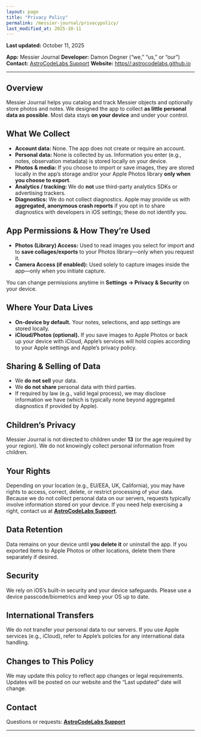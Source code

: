 ```yaml
---
layout: page
title: "Privacy Policy"
permalink: /messier-journal/privacypolicy/
last_modified_at: 2025-10-11
---
```


**Last updated:** October 11, 2025

**App:** Messier Journal
**Developer:** Damon Degner (“we,” “us,” or “our”)  
**Contact:** [AstroCodeLabs Support](https://astrocodelabs.github.io/support/)
**Website:** [https//:astrocodelabs.github.io](https://astrocodelabs.github.io)

---

## Overview
Messier Journal helps you catalog and track Messier objects and optionally store photos and notes. We designed the app to collect **as little personal data as possible**. Most data stays **on your device** and under your control.

## What We Collect
- **Account data:** None. The app does not create or require an account.  
- **Personal data:** None is collected by us. Information you enter (e.g., notes, observation metadata) is stored locally on your device.  
- **Photos & media:** If you choose to import or save images, they are stored locally in the app’s storage and/or your Apple Photos library **only when you choose to export**.  
- **Analytics / tracking:** We do **not** use third-party analytics SDKs or advertising trackers.  
- **Diagnostics:** We do not collect diagnostics. Apple may provide us with **aggregated, anonymous crash reports** if you opt in to share diagnostics with developers in iOS settings; these do not identify you.

## App Permissions & How They’re Used
- **Photos (Library) Access:** Used to read images you select for import and to **save collages/exports** to your Photos library—only when you request it.  
- **Camera Access (if enabled):** Used solely to capture images inside the app—only when you initiate capture.  

You can change permissions anytime in **Settings → Privacy & Security** on your device.

## Where Your Data Lives
- **On-device by default.** Your notes, selections, and app settings are stored locally.  
- **iCloud/Photos (optional).** If you save images to Apple Photos or back up your device with iCloud, Apple’s services will hold copies according to your Apple settings and Apple’s privacy policy.

## Sharing & Selling of Data
- We **do not sell** your data.  
- We **do not share** personal data with third parties.  
- If required by law (e.g., valid legal process), we may disclose information we have (which is typically none beyond aggregated diagnostics if provided by Apple).

## Children’s Privacy
Messier Journal is not directed to children under **13** (or the age required by your region). We do not knowingly collect personal information from children.

## Your Rights
Depending on your location (e.g., EU/EEA, UK, California), you may have rights to access, correct, delete, or restrict processing of your data. Because we do not collect personal data on our servers, requests typically involve information stored on your device. If you need help exercising a right, contact us at **[AstroCodeLabs Support](https://astrocodelabs.github.io/support/)**.

## Data Retention
Data remains on your device until **you delete it** or uninstall the app. If you exported items to Apple Photos or other locations, delete them there separately if desired.

## Security
We rely on iOS’s built-in security and your device safeguards. Please use a device passcode/biometrics and keep your OS up to date.

## International Transfers
We do not transfer your personal data to our servers. If you use Apple services (e.g., iCloud), refer to Apple’s policies for any international data handling.

## Changes to This Policy
We may update this policy to reflect app changes or legal requirements. Updates will be posted on our website and the “Last updated” date will change.

## Contact
Questions or requests: **[AstroCodeLabs Support](https://astrocodelabs.github.io/support/)**  

---

